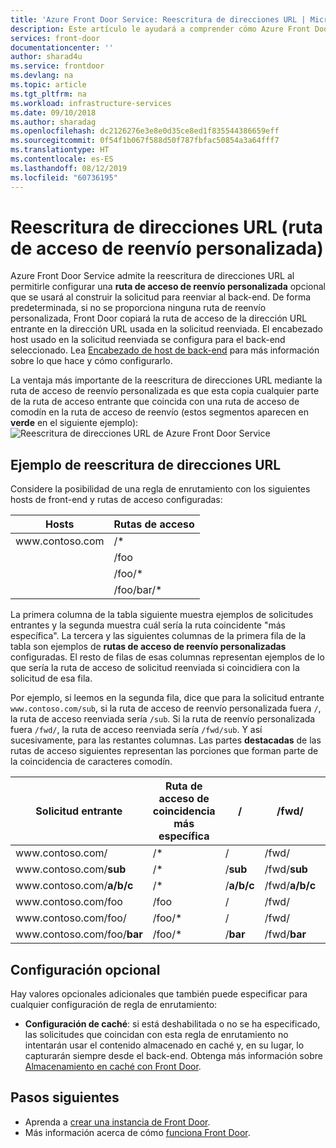 ```yaml
---
title: 'Azure Front Door Service: Reescritura de direcciones URL | Microsoft Docs'
description: Este artículo le ayudará a comprender cómo Azure Front Door Service realiza la reescritura de direcciones URL para las rutas, si se ha configurado.
services: front-door
documentationcenter: ''
author: sharad4u
ms.service: frontdoor
ms.devlang: na
ms.topic: article
ms.tgt_pltfrm: na
ms.workload: infrastructure-services
ms.date: 09/10/2018
ms.author: sharadag
ms.openlocfilehash: dc2126276e3e8e0d35ce8ed1f835544386659eff
ms.sourcegitcommit: 0f54f1b067f588d50f787fbfac50854a3a64fff7
ms.translationtype: HT
ms.contentlocale: es-ES
ms.lasthandoff: 08/12/2019
ms.locfileid: "60736195"
---
```

# <a name="url-rewrite-custom-forwarding-path"></a>Reescritura de direcciones URL (ruta de acceso de reenvío personalizada)
Azure Front Door Service admite la reescritura de direcciones URL al permitirle configurar una **ruta de acceso de reenvío personalizada** opcional que se usará al construir la solicitud para reenviar al back-end. De forma predeterminada, si no se proporciona ninguna ruta de reenvío personalizada, Front Door copiará la ruta de acceso de la dirección URL entrante en la dirección URL usada en la solicitud reenviada. El encabezado host usado en la solicitud reenviada se configura para el back-end seleccionado. Lea [Encabezado de host de back-end](front-door-backend-pool.md#hostheader) para más información sobre lo que hace y cómo configurarlo.

La ventaja más importante de la reescritura de direcciones URL mediante la ruta de acceso de reenvío personalizada es que esta copia cualquier parte de la ruta de acceso entrante que coincida con una ruta de acceso de comodín en la ruta de acceso de reenvío (estos segmentos aparecen en **verde** en el siguiente ejemplo):
</br>
![Reescritura de direcciones URL de Azure Front Door Service][1]

## <a name="url-rewrite-example"></a>Ejemplo de reescritura de direcciones URL
Considere la posibilidad de una regla de enrutamiento con los siguientes hosts de front-end y rutas de acceso configuradas:

| Hosts      | Rutas de acceso       |
|------------|-------------|
| www\.contoso.com | /\*         |
|            | /foo        |
|            | /foo/\*     |
|            | /foo/bar/\* |

La primera columna de la tabla siguiente muestra ejemplos de solicitudes entrantes y la segunda muestra cuál sería la ruta coincidente "más específica".  La tercera y las siguientes columnas de la primera fila de la tabla son ejemplos de **rutas de acceso de reenvío personalizadas** configuradas. El resto de filas de esas columnas representan ejemplos de lo que sería la ruta de acceso de solicitud reenviada si coincidiera con la solicitud de esa fila.

Por ejemplo, si leemos en la segunda fila, dice que para la solicitud entrante `www.contoso.com/sub`, si la ruta de acceso de reenvío personalizada fuera `/`, la ruta de acceso reenviada sería `/sub`. Si la ruta de reenvío personalizada fuera `/fwd/`, la ruta de acceso reenviada sería `/fwd/sub`. Y así sucesivamente, para las restantes columnas. Las partes **destacadas** de las rutas de acceso siguientes representan las porciones que forman parte de la coincidencia de caracteres comodín.


| Solicitud entrante       | Ruta de acceso de coincidencia más específica | /          | /fwd/          | /foo/          | /foo/bar/          |
|------------------------|--------------------------|------------|----------------|----------------|--------------------|
| www\.contoso.com/            | /\*                      | /          | /fwd/          | /foo/          | /foo/bar/          |
| www\.contoso.com/**sub**     | /\*                      | /**sub**   | /fwd/**sub**   | /foo/**sub**   | /foo/bar/**sub**   |
| www\.contoso.com/**a/b/c**   | /\*                      | /**a/b/c** | /fwd/**a/b/c** | /foo/**a/b/c** | /foo/bar/**a/b/c** |
| www\.contoso.com/foo         | /foo                     | /          | /fwd/          | /foo/          | /foo/bar/          |
| www\.contoso.com/foo/        | /foo/\*                  | /          | /fwd/          | /foo/          | /foo/bar/          |
| www\.contoso.com/foo/**bar** | /foo/\*                  | /**bar**   | /fwd/**bar**   | /foo/**bar**   | /foo/bar/**bar**   |


## <a name="optional-settings"></a>Configuración opcional
Hay valores opcionales adicionales que también puede especificar para cualquier configuración de regla de enrutamiento:

* **Configuración de caché**: si está deshabilitada o no se ha especificado, las solicitudes que coincidan con esta regla de enrutamiento no intentarán usar el contenido almacenado en caché y, en su lugar, lo capturarán siempre desde el back-end. Obtenga más información sobre [Almacenamiento en caché con Front Door](front-door-caching.md).



## <a name="next-steps"></a>Pasos siguientes

- Aprenda a [crear una instancia de Front Door](quickstart-create-front-door.md).
- Más información acerca de cómo [funciona Front Door](front-door-routing-architecture.md).

<!--Image references-->
[1]: ./media/front-door-url-rewrite/front-door-url-rewrite-example.jpg